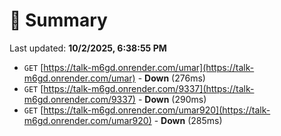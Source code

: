 # 📖 Summary
Last updated: **10/2/2025, 6:38:55 PM**

- `GET` [https://talk-m6gd.onrender.com/umar](https://talk-m6gd.onrender.com/umar) - **Down** (276ms)
- `GET` [https://talk-m6gd.onrender.com/9337](https://talk-m6gd.onrender.com/9337) - **Down** (290ms)
- `GET` [https://talk-m6gd.onrender.com/umar920](https://talk-m6gd.onrender.com/umar920) - **Down** (285ms)
